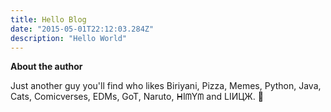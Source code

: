 ```yaml
---
title: Hello Blog
date: "2015-05-01T22:12:03.284Z"
description: "Hello World"
---
```


<b>About the author</b>

Just another guy you'll find who likes Biriyani, Pizza, Memes, Python, Java, Cats, Comicverses, EDMs, GoT, Naruto, ᕼIᗰYᗰ and LIИЦЖ. 🌚
